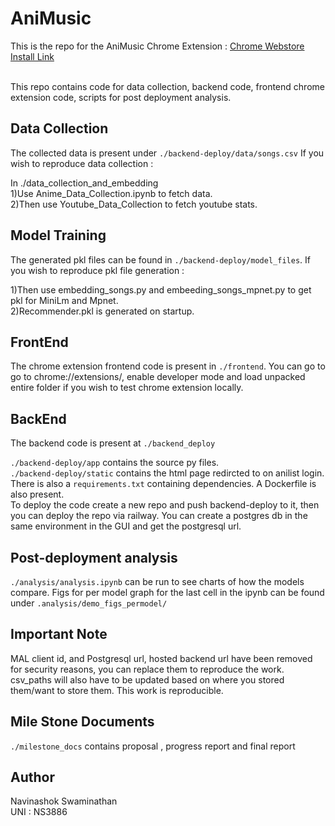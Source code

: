 # AniMusic

This is the repo for the AniMusic Chrome Extension : [Chrome Webstore Install Link](https://chromewebstore.google.com/detail/bpnflfbnnekkledjfcdnkaoanfkflpho?utm_source=item-share-cb)

<br/>
This repo contains code for data collection, backend code, frontend chrome extension code, scripts for post deployment analysis.  <br/>





## Data Collection

The collected data is present under `./backend-deploy/data/songs.csv` If you wish to reproduce data collection :  <br/>

In ./data_collection_and_embedding <br/>
1)Use Anime_Data_Collection.ipynb to fetch data. <br/>
2)Then use Youtube_Data_Collection to fetch youtube stats. <br/>





## Model Training

The generated pkl files can be found in `./backend-deploy/model_files`. If you wish to reproduce pkl file generation : <br/>

1)Then use embedding_songs.py and embeeding_songs_mpnet.py to get pkl for MiniLm and Mpnet. <br/>
2)Recommender.pkl is generated on startup. <br/>


## FrontEnd

The chrome extension frontend code is present in `./frontend`. You can  go to go to chrome://extensions/, enable developer mode and load unpacked entire folder if you wish to test chrome extension locally. <br/>




## BackEnd

The backend code is present at `./backend_deploy` <br/>

 `./backend-deploy/app` contains the source py files. <br/>
  `./backend-deploy/static` contains the html page redircted to on anilist login. <br/> There is also a `requirements.txt` containing dependencies. A Dockerfile is also present. <br/> 
  To deploy the code create a new repo and push backend-deploy to it, then you can deploy the repo via railway. You can create a postgres db in the same environment in the GUI and get the postgresql url.




## Post-deployment analysis

`./analysis/analysis.ipynb` can be run to see charts of how the models compare. Figs for per model graph for the last cell in the ipynb can be found under `.analysis/demo_figs_permodel/`




## Important Note

MAL client id, and Postgresql url, hosted backend url have been removed for security reasons, you can replace them to reproduce the work. csv_paths will also have to be updated based on where you stored them/want to store them. This work is reproducible.


## Mile Stone Documents

`./milestone_docs` contains  proposal , progress report and final report

## Author

Navinashok Swaminathan <br/>
UNI : NS3886
